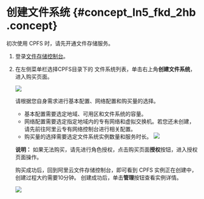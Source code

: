 # 创建文件系统 {#concept_ln5_fkd_2hb .concept}

初次使用 CPFS 时，请先开通文件存储服务。

1.  登录[文件存储控制台](https://nas.console.aliyun.com/)。
2.  在左侧菜单栏选择CPFS目录下的 文件系统列表，单击右上角**创建文件系统**，进入购买页面。

    ![](http://static-aliyun-doc.oss-cn-hangzhou.aliyuncs.com/assets/img/147758/155383643841301_zh-CN.png)

    请根据您自身需求进行基本配置、网络配置和购买量的选择。

    -   基本配置需要选定地域、可用区和文件系统的容量。
    -   网络配置需要选定指定地域内的专有网络和虚拟交换机。若您还未创建，请先前往阿里云专有网络控制台进行相关配置。
    -   购买量的选择需要选定文件系统实例数量和服务时长。
    ![](http://static-aliyun-doc.oss-cn-hangzhou.aliyuncs.com/assets/img/147758/155383643841304_zh-CN.png)

    **说明：** 如果无法购买，请先进行角色授权，点击购买页面**授权**按钮，进入授权页面操作。

    购买成功后，回到阿里云文件存储控制台，即可看到 CPFS 实例正在创建中，创建过程大约需要10分钟。 创建成功后，单击**管理**按钮查看实例详情。

    ![](http://static-aliyun-doc.oss-cn-hangzhou.aliyuncs.com/assets/img/147758/155383643841309_zh-CN.png)


